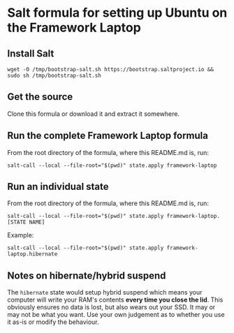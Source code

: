 # Salt formula for setting up Ubuntu on the Framework Laptop

## Install Salt

```
wget -O /tmp/bootstrap-salt.sh https://bootstrap.saltproject.io && sudo sh /tmp/bootstrap-salt.sh
```


## Get the source

Clone this formula or download it and extract it somewhere.


## Run the complete Framework Laptop formula

From the root directory of the formula, where this README.md is, run:
```
salt-call --local --file-root="$(pwd)" state.apply framework-laptop
```


## Run an individual state

From the root directory of the formula, where this README.md is, run:
```
salt-call --local --file-root="$(pwd)" state.apply framework-laptop.[STATE NAME]
```

Example:
```
salt-call --local --file-root="$(pwd)" state.apply framework-laptop.hibernate
```


## Notes on hibernate/hybrid suspend

The `hibernate` state would setup hybrid suspend which means your computer will write your RAM's contents **every time you close the lid**. This obviously ensures no data is lost, but also wears out your SSD. It may or may not be what you want. Use your own judgement as to whether you use it as-is or modify the behaviour.
